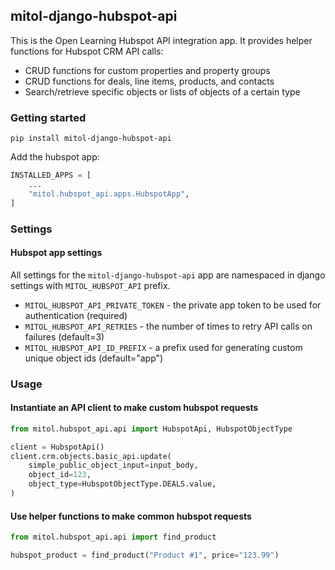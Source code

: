 mitol-django-hubspot-api
---

This is the Open Learning Hubspot API integration app. It provides helper functions for Hubspot CRM API calls:

- CRUD functions for custom properties and property groups 
- CRUD functions for deals, line items, products, and contacts
- Search/retrieve specific objects or lists of objects of a certain type

### Getting started

`pip install mitol-django-hubspot-api`

Add the hubspot app:

```python
INSTALLED_APPS = [
    ...
    "mitol.hubspot_api.apps.HubspotApp",
]
```

### Settings

#### Hubspot app settings

All settings for the `mitol-django-hubspot-api` app are namespaced in django settings with `MITOL_HUBSPOT_API` prefix.

- `MITOL_HUBSPOT_API_PRIVATE_TOKEN` - the private app token to be used for authentication (required)
- `MITOL_HUBSPOT_API_RETRIES` - the number of times to retry API calls on failures (default=3)
- `MITOL_HUBSPOT_API_ID_PREFIX` - a prefix used for generating custom unique object ids (default="app")

### Usage

#### Instantiate an API client to make custom hubspot requests

```python
from mitol.hubspot_api.api import HubspotApi, HubspotObjectType

client = HubspotApi()
client.crm.objects.basic_api.update(
    simple_public_object_input=input_body,
    object_id=123,
    object_type=HubspotObjectType.DEALS.value,
)
```

#### Use helper functions to make common hubspot requests
```python
from mitol.hubspot_api.api import find_product

hubspot_product = find_product("Product #1", price="123.99")
```
